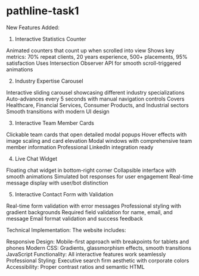 # pathline-task1

New Features Added:
1. Interactive Statistics Counter

Animated counters that count up when scrolled into view
Shows key metrics: 70% repeat clients, 20 years experience, 500+ placements, 95% satisfaction
Uses Intersection Observer API for smooth scroll-triggered animations

2. Industry Expertise Carousel

Interactive sliding carousel showcasing different industry specializations
Auto-advances every 5 seconds with manual navigation controls
Covers Healthcare, Financial Services, Consumer Products, and Industrial sectors
Smooth transitions with modern UI design

3. Interactive Team Member Cards

Clickable team cards that open detailed modal popups
Hover effects with image scaling and card elevation
Modal windows with comprehensive team member information
Professional LinkedIn integration ready

4. Live Chat Widget

Floating chat widget in bottom-right corner
Collapsible interface with smooth animations
Simulated bot responses for user engagement
Real-time message display with user/bot distinction

5. Interactive Contact Form with Validation

Real-time form validation with error messages
Professional styling with gradient backgrounds
Required field validation for name, email, and message
Email format validation and success feedback

Technical Implementation:
The website includes:

Responsive Design: Mobile-first approach with breakpoints for tablets and phones
Modern CSS: Gradients, glassmorphism effects, smooth transitions
JavaScript Functionality: All interactive features work seamlessly
Professional Styling: Executive search firm aesthetic with corporate colors
Accessibility: Proper contrast ratios and semantic HTML
